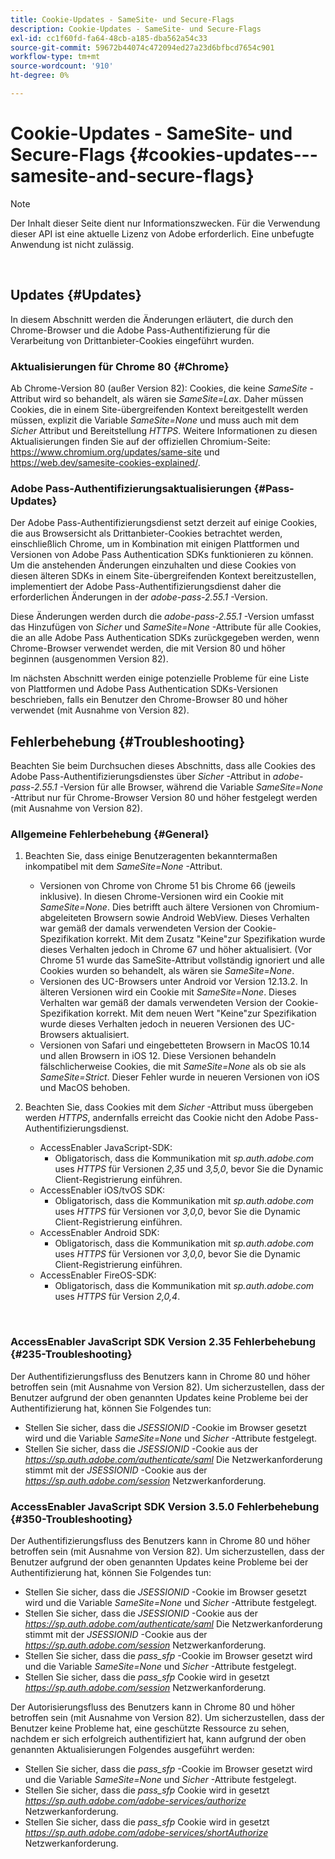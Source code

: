 ```yaml
---
title: Cookie-Updates - SameSite- und Secure-Flags
description: Cookie-Updates - SameSite- und Secure-Flags
exl-id: cc1f60fd-fa64-48cb-a185-dba562a54c33
source-git-commit: 59672b44074c472094ed27a23d6bfbcd7654c901
workflow-type: tm+mt
source-wordcount: '910'
ht-degree: 0%

---
```


# Cookie-Updates - SameSite- und Secure-Flags {#cookies-updates---samesite-and-secure-flags}

>[!NOTE]
>
>Der Inhalt dieser Seite dient nur Informationszwecken. Für die Verwendung dieser API ist eine aktuelle Lizenz von Adobe erforderlich. Eine unbefugte Anwendung ist nicht zulässig.

</br>


## Updates {#Updates}

In diesem Abschnitt werden die Änderungen erläutert, die durch den Chrome-Browser und die Adobe Pass-Authentifizierung für die Verarbeitung von Drittanbieter-Cookies eingeführt wurden.



### Aktualisierungen für Chrome 80 {#Chrome}

Ab Chrome-Version 80 (außer Version 82): Cookies, die keine *SameSite* -Attribut wird so behandelt, als wären sie *SameSite=Lax*. Daher müssen Cookies, die in einem Site-übergreifenden Kontext bereitgestellt werden müssen, explizit die Variable *SameSite=None* und muss auch mit dem *Sicher* Attribut und Bereitstellung *HTTPS*. Weitere Informationen zu diesen Aktualisierungen finden Sie auf der offiziellen Chromium-Seite: <https://www.chromium.org/updates/same-site> und <https://web.dev/samesite-cookies-explained/>.


### Adobe Pass-Authentifizierungsaktualisierungen {#Pass-Updates}

Der Adobe Pass-Authentifizierungsdienst setzt derzeit auf einige Cookies, die aus Browsersicht als Drittanbieter-Cookies betrachtet werden, einschließlich Chrome, um in Kombination mit einigen Plattformen und Versionen von Adobe Pass Authentication SDKs funktionieren zu können. Um die anstehenden Änderungen einzuhalten und diese Cookies von diesen älteren SDKs in einem Site-übergreifenden Kontext bereitzustellen, implementiert der Adobe Pass-Authentifizierungsdienst daher die erforderlichen Änderungen in der *adobe-pass-2.55.1* -Version.

Diese Änderungen werden durch die *adobe-pass-2.55.1* -Version umfasst das Hinzufügen von *Sicher* und *SameSite=None* -Attribute für alle Cookies, die an alle Adobe Pass Authentication SDKs zurückgegeben werden, wenn Chrome-Browser verwendet werden, die mit Version 80 und höher beginnen (ausgenommen Version 82).

Im nächsten Abschnitt werden einige potenzielle Probleme für eine Liste von Plattformen und Adobe Pass Authentication SDKs-Versionen beschrieben, falls ein Benutzer den Chrome-Browser 80 und höher verwendet (mit Ausnahme von Version 82).

## Fehlerbehebung {#Troubleshooting}

Beachten Sie beim Durchsuchen dieses Abschnitts, dass alle Cookies des Adobe Pass-Authentifizierungsdienstes über *Sicher* -Attribut in *adobe-pass-2.55.1* -Version für alle Browser, während die Variable *SameSite=None* -Attribut nur für Chrome-Browser Version 80 und höher festgelegt werden (mit Ausnahme von Version 82).


### Allgemeine Fehlerbehebung {#General}

1. Beachten Sie, dass einige Benutzeragenten bekanntermaßen inkompatibel mit dem *SameSite=None* -Attribut.

   - Versionen von Chrome von Chrome 51 bis Chrome 66 (jeweils inklusive). In diesen Chrome-Versionen wird ein Cookie mit *SameSite=None*. Dies betrifft auch ältere Versionen von Chromium-abgeleiteten Browsern sowie Android WebView. Dieses Verhalten war gemäß der damals verwendeten Version der Cookie-Spezifikation korrekt. Mit dem Zusatz &quot;Keine&quot;zur Spezifikation wurde dieses Verhalten jedoch in Chrome 67 und höher aktualisiert. (Vor Chrome 51 wurde das SameSite-Attribut vollständig ignoriert und alle Cookies wurden so behandelt, als wären sie *SameSite=None*.
   - Versionen des UC-Browsers unter Android vor Version 12.13.2. In älteren Versionen wird ein Cookie mit *SameSite=None*. Dieses Verhalten war gemäß der damals verwendeten Version der Cookie-Spezifikation korrekt. Mit dem neuen Wert &quot;Keine&quot;zur Spezifikation wurde dieses Verhalten jedoch in neueren Versionen des UC-Browsers aktualisiert.
   - Versionen von Safari und eingebetteten Browsern in MacOS 10.14 und allen Browsern in iOS 12. Diese Versionen behandeln fälschlicherweise Cookies, die mit *SameSite=None* als ob sie als *SameSite=Strict*. Dieser Fehler wurde in neueren Versionen von iOS und MacOS behoben.


1. Beachten Sie, dass Cookies mit dem *Sicher* -Attribut muss übergeben werden *HTTPS*, andernfalls erreicht das Cookie nicht den Adobe Pass-Authentifizierungsdienst.

   - AccessEnabler JavaScript-SDK:
      - Obligatorisch, dass die Kommunikation mit *sp.auth.adobe.com* uses *HTTPS* für Versionen *2,35* und *3,5,0*, bevor Sie die Dynamic Client-Registrierung einführen.
   - AccessEnabler iOS/tvOS SDK:
      - Obligatorisch, dass die Kommunikation mit *sp.auth.adobe.com* uses *HTTPS* für Versionen vor *3,0,0*, bevor Sie die Dynamic Client-Registrierung einführen.
   - AccessEnabler Android SDK:
      - Obligatorisch, dass die Kommunikation mit *sp.auth.adobe.com* uses *HTTPS* für Versionen vor *3,0,0*, bevor Sie die Dynamic Client-Registrierung einführen.
   - AccessEnabler FireOS-SDK:
      - Obligatorisch, dass die Kommunikation mit *sp.auth.adobe.com* uses *HTTPS* für Version *2,0,4*.

</br>

### AccessEnabler JavaScript SDK Version 2.35 Fehlerbehebung {#235-Troubleshooting}

Der Authentifizierungsfluss des Benutzers kann in Chrome 80 und höher betroffen sein (mit Ausnahme von Version 82). Um sicherzustellen, dass der Benutzer aufgrund der oben genannten Updates keine Probleme bei der Authentifizierung hat, können Sie Folgendes tun:

- Stellen Sie sicher, dass die *JSESSIONID* -Cookie im Browser gesetzt wird und die Variable *SameSite=None* und *Sicher* -Attribute festgelegt.
- Stellen Sie sicher, dass die *JSESSIONID* -Cookie aus der *https://sp.auth.adobe.com/authenticate/saml* Die Netzwerkanforderung stimmt mit der *JSESSIONID* -Cookie aus der *https://sp.auth.adobe.com/session* Netzwerkanforderung.


### AccessEnabler JavaScript SDK Version 3.5.0 Fehlerbehebung {#350-Troubleshooting}

Der Authentifizierungsfluss des Benutzers kann in Chrome 80 und höher betroffen sein (mit Ausnahme von Version 82). Um sicherzustellen, dass der Benutzer aufgrund der oben genannten Updates keine Probleme bei der Authentifizierung hat, können Sie Folgendes tun:

- Stellen Sie sicher, dass die *JSESSIONID* -Cookie im Browser gesetzt wird und die Variable *SameSite=None* und *Sicher* -Attribute festgelegt.
- Stellen Sie sicher, dass die *JSESSIONID* -Cookie aus der *https://sp.auth.adobe.com/authenticate/saml* Die Netzwerkanforderung stimmt mit der *JSESSIONID* -Cookie aus der *https://sp.auth.adobe.com/session* Netzwerkanforderung.
- Stellen Sie sicher, dass die *pass\_sfp* -Cookie im Browser gesetzt wird und die Variable *SameSite=None* und *Sicher* -Attribute festgelegt.
- Stellen Sie sicher, dass die *pass\_sfp* Cookie wird in gesetzt *https://sp.auth.adobe.com/session* Netzwerkanforderung.


Der Autorisierungsfluss des Benutzers kann in Chrome 80 und höher betroffen sein (mit Ausnahme von Version 82). Um sicherzustellen, dass der Benutzer keine Probleme hat, eine geschützte Ressource zu sehen, nachdem er sich erfolgreich authentifiziert hat, kann aufgrund der oben genannten Aktualisierungen Folgendes ausgeführt werden:

- Stellen Sie sicher, dass die *pass\_sfp* -Cookie im Browser gesetzt wird und die Variable *SameSite=None* und *Sicher* -Attribute festgelegt.
- Stellen Sie sicher, dass die *pass\_sfp* Cookie wird in gesetzt *https://sp.auth.adobe.com/adobe-services/authorize* Netzwerkanforderung.
- Stellen Sie sicher, dass die *pass\_sfp* Cookie wird in gesetzt *https://sp.auth.adobe.com/adobe-services/shortAuthorize* Netzwerkanforderung.
